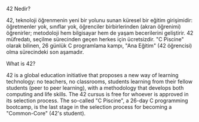 42 Nedir?

42, teknoloji öğrenmenin yeni bir yolunu sunan küresel bir eğitim girişimidir: öğretmenler yok, sınıflar yok, öğrenciler birbirlerinden (akran öğrenimi) öğrenirler; metodoloji hem bilgisayar hem de yaşam becerilerini geliştirir. 42 müfredatı, seçilme sürecinden geçen herkes için ücretsizdir. "C Piscine" olarak bilinen, 26 günlük C programlama kampı, "Ana Eğitim" (42 öğrencisi) olma sürecindeki son aşamadır.

What is 42?

42 is a global education initiative that proposes a new way of learning technology: no teachers, no classrooms, students learning from their fellow students (peer to peer learning), with a methodology that develops both computing and life skills. The 42 cursus is free for whoever is approved in its selection process. The so-called "C Piscine", a 26-day C programming bootcamp, is the last stage in the selection process for becoming a "Common-Core" (42's student).